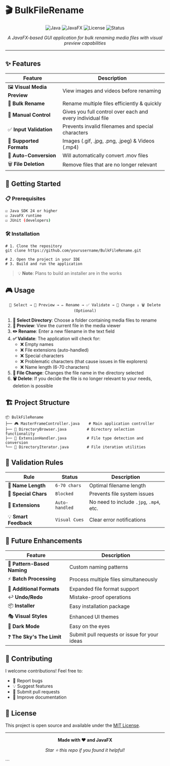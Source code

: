 # 🎬 BulkFileRename

<div align="center">

![Java](https://img.shields.io/badge/Java-24-orange?style=for-the-badge&logo=java)
![JavaFX](https://img.shields.io/badge/JavaFX-GUI-blue?style=for-the-badge&logo=java)
![License](https://img.shields.io/badge/License-MIT-green?style=for-the-badge)
![Status](https://img.shields.io/badge/Status-Active-brightgreen?style=for-the-badge)

*A JavaFX-based GUI application for bulk renaming media files with visual preview capabilities*

</div>

---

## ✨ Features

<div align="center">

| Feature | Description |
|---------|-------------|
| 🖼️ **Visual Media Preview** | View images and videos before renaming |
| 📁 **Bulk Rename** | Rename multiple files efficiently & quickly |
| 🎯 **Manual Control** | Gives you full control over each and every individual file |
| ✅ **Input Validation** | Prevents invalid filenames and special characters |
| 🎥 **Supported Formats** | Images (.gif, .jpg, .png, .jpeg) & Videos (.mp4) |
| 🔄 **Auto-Conversion** | Will automatically convert .mov files |
| 🗑️ **File Deletion** | Remove files that are no longer relevant |

</div>

## 🚀 Getting Started

### 📋 Prerequisites

```bash
☑️ Java SDK 24 or higher
☑️ JavaFX runtime
☑️ JUnit (developers)
```


### 🛠️ Installation

```shell script
# 1. Clone the repository
git clone https://github.com/yourusername/BulkFileRename.git

# 2. Open the project in your IDE
# 3. Build and run the application
```


> 💡 **Note**: Plans to build an installer are in the works

## 🎮 Usage

<div align="center">

```
📂 Select → 👀 Preview → ✏️ Rename → ✅ Validate → 🔄 Change ↓ 🗑️ Delete (Optional)
```


</div>

1. **📂 Select Directory**: Choose a folder containing media files to rename
2. **👀 Preview**: View the current file in the media viewer
3. **✏️ Rename**: Enter a new filename in the text field
4. **✅ Validate**: The application will check for:
   - ❌ Empty names
   - ❌ File extensions (auto-handled)
   - ❌ Special characters
   - ❌ Problematic characters (that cause issues in file explorers)
   - ❌ Name length (6-70 characters)
5. **🔄 File Change**: Changes the file name in the directory selected
6. **🗑️ Delete**: If you decide the file is no longer relevant to your needs, deletion is possible

## 🏗️ Project Structure

```
📦 BulkFileRename
├── 🎮 MasterFrameController.java    # Main application controller
├── 📁 DirectoryBrowser.java         # Directory selection functionality
├── 🔧 ExtensionHandler.java         # File type detection and conversion
└── 🔄 DirectoryIterator.java        # File iteration utilities
```


## 🎯 Validation Rules

<div align="center">

| Rule | Status | Description |
|------|--------|-------------|
| 📝 **Name Length** | `6-70 chars` | Optimal filename length |
| 🚫 **Special Chars** | `Blocked` | Prevents file system issues |
| 📄 **Extensions** | `Auto-handled` | No need to include `.jpg`, `.mp4`, etc. |
| 💡 **Smart Feedback** | `Visual Cues` | Clear error notifications |

</div>

## 🔮 Future Enhancements

<div align="center">

| Feature | Description |
|---------|-------------|
| 🎨 **Pattern-Based Naming** | Custom naming patterns |
| ⚡ **Batch Processing** | Process multiple files simultaneously |
| 📱 **Additional Formats** | Expanded file format support |
| ↩️ **Undo/Redo** | Mistake-proof operations |
| 📦 **Installer** | Easy installation package |
| 🎭 **Visual Styles** | Enhanced UI themes |
| 🌙 **Dark Mode** | Easy on the eyes |
| ❓ **The Sky's The Limit** | Submit pull requests or issue for your ideas |

</div>


## 🤝 Contributing

I welcome contributions! Feel free to:

- 🐛 Report bugs
- 💡 Suggest features
- 🔧 Submit pull requests
- 📖 Improve documentation

## 📜 License

This project is open source and available under the [MIT License](LICENSE).

---

<div align="center">

**Made with ❤️ and JavaFX**

*Star ⭐ this repo if you found it helpful!*

</div>
```


